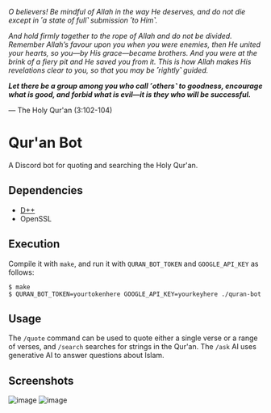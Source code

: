 *O believers! Be mindful of Allah in the way He deserves, and do not die except in ˹a state of full˺ submission ˹to Him˺.*

*And hold firmly together to the rope of Allah and do not be divided. Remember Allah’s favour upon you when you were enemies, then He united your hearts, so you—by His grace—became brothers. And you were at the brink of a fiery pit and He saved you from it. This is how Allah makes His revelations clear to you, so that you may be ˹rightly˺ guided.*

***Let there be a group among you who call ˹others˺ to goodness, encourage what is good, and forbid what is evil—it is they who will be successful.***

— The Holy Qur'an (3:102-104)

# Qur'an Bot
A Discord bot for quoting and searching the Holy Qur'an.

## Dependencies
- [D++](https://dpp.dev/)
- OpenSSL

## Execution
Compile it with `make`, and run it with `QURAN_BOT_TOKEN` and `GOOGLE_API_KEY` as follows:
```
$ make
$ QURAN_BOT_TOKEN=yourtokenhere GOOGLE_API_KEY=yourkeyhere ./quran-bot
```

## Usage
The `/quote` command can be used to quote either a single verse or a range of verses, and `/search` searches for strings in the Qur'an. The `/ask` AI uses generative AI to answer questions about Islam.

## Screenshots
![image](https://github.com/user-attachments/assets/d21d7c3e-fe9e-4be7-a009-31136302da19)
![image](https://github.com/user-attachments/assets/f7b6c11f-7366-4a02-a8f7-bf99aeda3db8)


